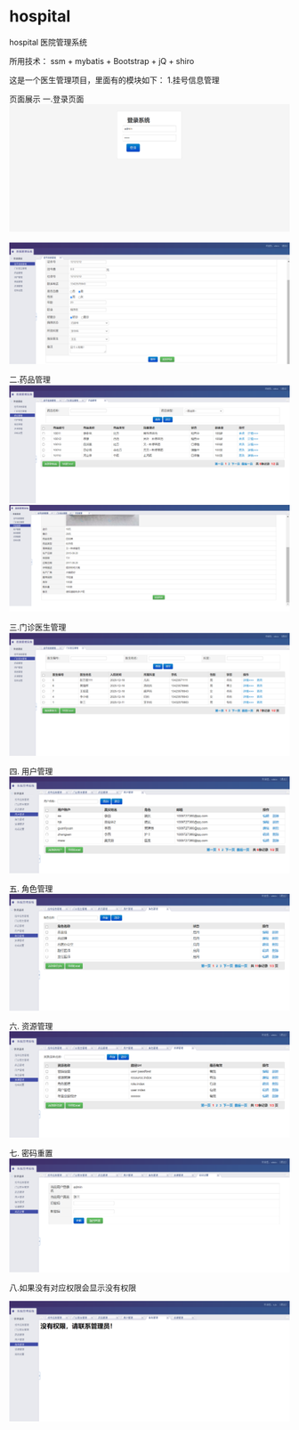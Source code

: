 # hospital
hospital  医院管理系统

所用技术：
ssm + mybatis + Bootstrap + jQ + shiro





这是一个医生管理项目，里面有的模块如下：
      1.挂号信息管理



页面展示
一.登录页面
 ![image](https://github.com/yulinlin-lin/hospital/blob/main/2.PNG)
 
 ![image](https://github.com/yulinlin-lin/hospital/blob/main/projectPicture/gouChange.PNG)
 
 二.药品管理
  ![image](https://github.com/yulinlin-lin/hospital/blob/main/projectPicture/medi.PNG)
   ![image](https://github.com/yulinlin-lin/hospital/blob/main/projectPicture/mediDetil.PNG)
 
 三.门诊医生管理
   ![image](https://github.com/yulinlin-lin/hospital/blob/main/projectPicture/doctor.PNG)
 
四. 用户管理
   ![image](https://github.com/yulinlin-lin/hospital/blob/main/projectPicture/user.PNG)
 
五. 角色管理
   ![image](https://github.com/yulinlin-lin/hospital/blob/main/projectPicture/role.PNG)
 
 
六. 资源管理
  ![image](https://github.com/yulinlin-lin/hospital/blob/main/projectPicture/resources.PNG)
  
  
七. 密码重置
![image](https://github.com/yulinlin-lin/hospital/blob/main/projectPicture/passrest.PNG)



八.如果没有对应权限会显示没有权限

![image](https://github.com/yulinlin-lin/hospital/blob/main/projectPicture/nopermiss.PNG)


